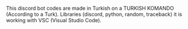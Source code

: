 This discord bot codes are made in Turkish on a TURKISH KOMANDO (According to a Turk). Libraries (discord, python, random, traceback) it is working with VSC (Visual Studio Code).
